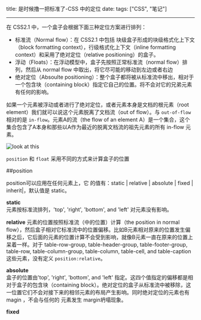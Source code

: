 title: 是时候撸一把标准了-CSS 中的定位
date: 
tags: ["CSS", "笔记"]

---

在 CSS2.1 中，一个盒子会根据下面三种定位方案进行排列：

* 标准流（Normal flow）：在 CSS2.1 中包括 块级盒子形成的块级格式化上下文（block formatting context），行级格式化上下文（inline formatting context）和采用了绝对定位（relative positioning）的盒子。
* 浮动（Floats）：在浮动模型中，盒子先按照正常标准流（normal flow）排列，然后从 normal flow 中取出，将它尽可能的移动到左边或者右边
* 绝对定位（Absoulte positioning）：整个盒子都将被从标准流中移出，相对于一个包含块（containing block）指定它自己的位置。将不会对它的兄弟元素有任何的影响。

如果一个元素被浮动或者进行了绝对定位，或者元素本身是文档的根元素（root element）我们就可以说这个元素脱离了文档流（out of flow）。与 `out-of-flow` 相对的是 `in-flow`。元素A的流（the flow of an element A）是一个集合，这个集合包含了A本身和那些以A作为最近的脱离文档流的祖先元素的所有 in-flow 元素。

![look at this](http://ncuey-crispelite.stor.sinaapp.com/QQ20140912-1.png)

`position` 和 `float` 采用不同的方式来计算盒子的位置

##position

position可以应用在任何元素上，它 的值有：static | relative | absolute | fixed | inherit|，默认值是 static。

**static**  
	元素按标准流排列，'top', 'right', 'bottom', and 'left' 对元素没有影响。  
	
**relative**
	元素的位置按照标准流（中的位置）计算（the position in normal flow），然后盒子相对它标准流中的位置偏移。比如B元素相对原来的位置发生偏移之后，它后面的元素的位置计算不会受到影响，就像B元素一直在原来的位置上呆着一样。对于 table-row-group, table-header-group, table-footer-group, table-row, table-column-group, table-column, table-cell, and table-caption 这些元素，没有定义 `position:relative`。  
	
**absolute**  
	盒子的位置由'top', 'right', 'bottom', and 'left' 指定。这四个值指定的偏移都是相对于盒子的包含块（containing block）。绝对定位的盒子从标准流中被移除，这一位置它们不会对接下来的相邻元素的布局产生影响。同时绝对定位的元素也有 magin ，不会与任何的 元素发生 margin坍塌现象。  

**fixed**  

	
	
